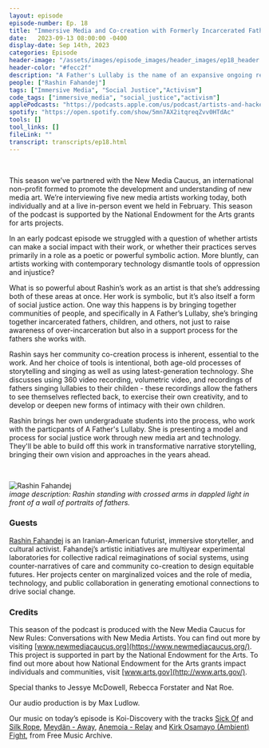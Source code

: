 ```yaml
---
layout: episode
episode-number: Ep. 18
title: "Immersive Media and Co-creation with Formerly Incarcerated Fathers"
date:   2023-09-13 08:00:00 -0400
display-date: Sep 14th, 2023
categories: Episode
header-image: "/assets/images/episode_images/header_images/ep18_header.jpg"
header-color: "#fecc2f"
description: "A Father's Lullaby is the name of an expansive ongoing research and storytelling project established by the new media artist Rashin Fahandej. Working with the formerly incarcerated, as well as her undergraduate students, the project highlights the role of fathers in raising children, and creates a space for paradigm shifting and social equity through a process of community co-creation."
people: ["Rashin Fahandej"]
tags: ["Immersive Media", "Social Justice","Activism"]
code_tags: ["immersive_media", "social_justice","activism"]
applePodcasts: "https://podcasts.apple.com/us/podcast/artists-and-hackers/id1536778522"
spotify: "https://open.spotify.com/show/5mn7AX2itqreqZvv0HTdAc"
tools: []
tool_links: []
fileLink: ""
transcript: transcripts/ep18.html
---
```


<br>

This season we’ve partnered with the New Media Caucus, an international non-profit formed to promote the development and understanding of new media art. We’re interviewing five new media artists working today, both individually and at a live in-person event we held in February. This season of the podcast is supported by the National Endowment for the Arts grants for arts projects.


In an early podcast episode we struggled with a question of whether artists can make a social impact with their work, or whether their practices serves primarily in a role as a poetic or powerful symbolic action. More bluntly, can artists working with contemporary technology dismantle tools of oppression and injustice?

What is so powerful about Rashin’s work as an artist is that she’s addressing both of these areas at once. Her work is symbolic, but it’s also itself a form of social justice action. One way this happens is by bringing together communities of people, and specifically in A Father’s Lullaby, she’s bringing together incarcerated fathers, children, and others, not just to raise awareness of over-incarceration but also in a support process for the fathers she works with. 

Rashin says her community co-creation process is inherent, essential to the work. And her choice of tools is intentional, both age-old processes of storytelling and singing as well as using latest-generation technology. She discusses using 360 video recording, volumetric video, and recordings of fathers singing lullabies to their childen - these recordings allow the fathers to see themselves reflected back, to exercise their own creativity, and to develop or deepen new forms of intimacy with their own children. 

Rashin brings her own undergraduate students into the process, who work with the particpants of A Father's Lullaby. She is presenting a model and process for social justice work through new media art and technology. They'll be able to build off this work in transformative narrative storytelling, bringing their own vision and approaches in the years ahead.

<br>

![Rashin Fahandej]({{site.baseurl}}/assets/images/rashin.jpg)  
*image description: Rashin standing with crossed arms in dappled light in front of a wall of portraits of fathers.*

### Guests

<a href="http://www.rashinfahandej.com/" class="nameTag">Rashin Fahandej</a> is an Iranian-American futurist, immersive storyteller, and cultural activist. Fahandej’s artistic initiatives are multiyear experimental laboratories for collective radical reimaginations of social systems, using counter-narratives of care and community co-creation to design equitable futures. Her projects center on marginalized voices and the role of media, technology, and public collaboration in generating emotional connections to drive social change.

### Credits

This season of the podcast is produced with the New Media Caucus for New Rules: Conversations with New Media Artists. You can find out more by visiting [www.newmediacaucus.org](https://www.newmediacaucus.org/). This project is supported in part by the National Endowment for the Arts. To find out more about how National Endowment for the Arts grants impact individuals and communities, visit [www.arts.gov](http://www.arts.gov/). 

Special thanks to Jessye McDowell, Rebecca Forstater and Nat Roe. 

Our audio production is by Max Ludlow. 

Our music on today’s episode is Koi-Discovery with the tracks [Sick Of](https://freemusicarchive.org/music/koi-discovery/omega/sick-of/) and [Silk Rope](https://freemusicarchive.org/music/koi-discovery/omega/silk-rope/), [Meydän - Away](https://freemusicarchive.org/music/Meydan/Ambient_1860/Away_1569), [Anemoia - Relay](https://freemusicarchive.org/music/anemoia/home-3/relay-1/) and [Kirk Osamayo  (Ambient) Fight](https://freemusicarchive.org/music/kirk-osamayo/season-one/ambient-fight/), from Free Music Archive.


